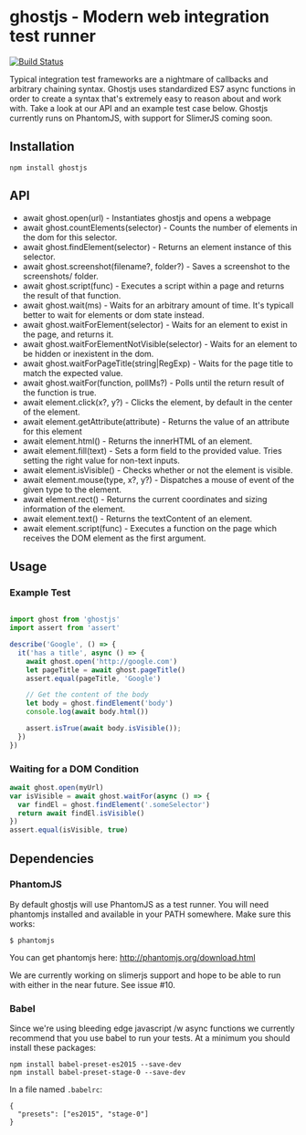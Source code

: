 # ghostjs - Modern web integration test runner

[![Build Status](https://travis-ci.org/KevinGrandon/ghostjs.svg?branch=master)](https://travis-ci.org/KevinGrandon/ghostjs)

Typical integration test frameworks are a nightmare of callbacks and arbitrary chaining syntax. Ghostjs uses standardized ES7 async functions in order to create a syntax that's extremely easy to reason about and work with. Take a look at our API and an example test case below. Ghostjs currently runs on PhantomJS, with support for SlimerJS coming soon.

## Installation

```
npm install ghostjs
```

## API

* await ghost.open(url) - Instantiates ghostjs and opens a webpage
* await ghost.countElements(selector) - Counts the number of elements in the dom for this selector.
* await ghost.findElement(selector) - Returns an element instance of this selector.
* await ghost.screenshot(filename?, folder?) - Saves a screenshot to the screenshots/ folder.
* await ghost.script(func) - Executes a script within a page and returns the result of that function.
* await ghost.wait(ms) - Waits for an arbitrary amount of time. It's typicall better to wait for elements or dom state instead.
* await ghost.waitForElement(selector) - Waits for an element to exist in the page, and returns it.
* await ghost.waitForElementNotVisible(selector) - Waits for an element to be hidden or inexistent in the dom.
* await ghost.waitForPageTitle(string|RegExp) - Waits for the page title to match the expected value.
* await ghost.waitFor(function, pollMs?) - Polls until the return result of the function is true.
* await element.click(x?, y?) - Clicks the element, by default in the center of the element.
* await element.getAttribute(attribute) - Returns the value of an attribute for this element
* await element.html() - Returns the innerHTML of an element.
* await element.fill(text) - Sets a form field to the provided value. Tries setting the right value for non-text inputs.
* await element.isVisible() - Checks whether or not the element is visible.
* await element.mouse(type, x?, y?) - Dispatches a mouse of event of the given type to the element.
* await element.rect() - Returns the current coordinates and sizing information of the element.
* await element.text() - Returns the textContent of an element.
* await element.script(func) - Executes a function on the page which receives the DOM element as the first argument.

## Usage

### Example Test

```js

import ghost from 'ghostjs'
import assert from 'assert'

describe('Google', () => {
  it('has a title', async () => {
    await ghost.open('http://google.com')
    let pageTitle = await ghost.pageTitle()
    assert.equal(pageTitle, 'Google')

    // Get the content of the body
    let body = ghost.findElement('body')
    console.log(await body.html())

    assert.isTrue(await body.isVisible());
  })
})

```

### Waiting for a DOM Condition

```js
await ghost.open(myUrl)
var isVisible = await ghost.waitFor(async () => {
  var findEl = ghost.findElement('.someSelector')
  return await findEl.isVisible()
})
assert.equal(isVisible, true)
```

## Dependencies

### PhantomJS

By default ghostjs will use PhantomJS as a test runner. You will need phantomjs installed and available in your PATH somewhere. Make sure this works:
```
$ phantomjs
```

You can get phantomjs here: http://phantomjs.org/download.html

We are currently working on slimerjs support and hope to be able to run with either in the near future. See issue #10.

### Babel

Since we're using bleeding edge javascript /w async functions we currently recommend that you use babel to run your tests. At a minimum you should install these packages:
```
npm install babel-preset-es2015 --save-dev
npm install babel-preset-stage-0 --save-dev
```

In a file named `.babelrc`:
```
{
  "presets": ["es2015", "stage-0"]
}

```
